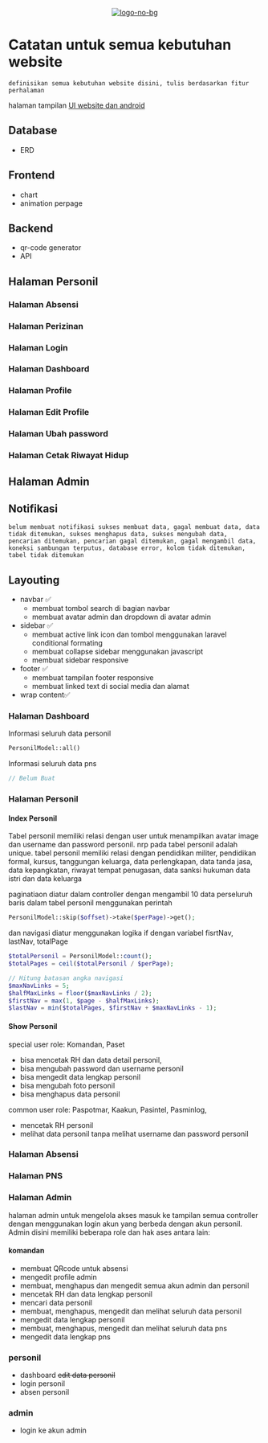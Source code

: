 <p align="center"><a href="https://imgbb.com/"><img src="https://i.ibb.co/MR438ww/logo-no-bg.png" alt="logo-no-bg" border="0"></a></p>

# Catatan untuk semua kebutuhan website

    definisikan semua kebutuhan website disini, tulis berdasarkan fitur perhalaman

halaman tampilan [UI website dan android](https://www.figma.com/file/kKbj42KxYo4Xh9eJWaSiwK/Absensi-LANAL-Banyuwangi?type=design&node-id=1%3A318&mode=design&t=48KxVjoChwJERDt9-1)

## Database
- ERD

## Frontend
- chart
- animation perpage

## Backend
- qr-code generator
- API


## Halaman Personil

### Halaman Absensi
### Halaman Perizinan
### Halaman Login
### Halaman Dashboard
### Halaman Profile
### Halaman Edit Profile
### Halaman Ubah password
### Halaman Cetak Riwayat Hidup

## Halaman Admin
## Notifikasi
    belum membuat notifikasi sukses membuat data, gagal membuat data, data tidak ditemukan, sukses menghapus data, sukses mengubah data, pencarian ditemukan, pencarian gagal ditemukan, gagal mengambil data, koneksi sambungan terputus, database error, kolom tidak ditemukan, tabel tidak ditemukan 
## Layouting
- navbar ✅
    - membuat tombol search di bagian navbar
    - membuat avatar admin dan dropdown di avatar admin
- sidebar ✅
    - membuat active link icon dan tombol menggunakan laravel conditional formating
    - membuat collapse sidebar menggunakan javascript 
    - membuat sidebar responsive
- footer ✅
    - membuat tampilan footer responsive
    - membuat linked text di social media dan alamat
- wrap content✅

### Halaman Dashboard
Informasi seluruh data personil

```php
PersonilModel::all()
```
Informasi seluruh data pns

```php
// Belum Buat
```


### Halaman Personil
#### Index Personil
Tabel personil memiliki relasi dengan user untuk menampilkan avatar image dan username dan password personil.
nrp pada tabel personil adalah unique.
tabel personil memiliki relasi dengan pendidikan militer, pendidikan formal, kursus, tanggungan keluarga, data perlengkapan, data tanda jasa, data kepangkatan, riwayat tempat penugasan, data sanksi hukuman data istri dan data keluarga

paginatiaon diatur dalam controller dengan mengambil 10 data perseluruh baris dalam tabel personil menggunakan perintah 
    
```php
PersonilModel::skip($offset)->take($perPage)->get();
```
     
dan navigasi diatur menggunakan logika if dengan variabel fisrtNav, lastNav, totalPage

```php
$totalPersonil = PersonilModel::count();
$totalPages = ceil($totalPersonil / $perPage);

// Hitung batasan angka navigasi
$maxNavLinks = 5;
$halfMaxLinks = floor($maxNavLinks / 2);
$firstNav = max(1, $page - $halfMaxLinks);
$lastNav = min($totalPages, $firstNav + $maxNavLinks - 1);
```

#### Show Personil
special user role: Komandan, Paset
- bisa mencetak RH dan data detail personil, 
- bisa mengubah password dan username personil
- bisa mengedit data lengkap personil
- bisa mengubah foto personil
- bisa menghapus data personil

common user role: Paspotmar, Kaakun, Pasintel, Pasminlog, 
- mencetak RH personil
- melihat data personil tanpa melihat username dan password personil
### Halaman Absensi

### Halaman PNS

### Halaman Admin
halaman admin untuk mengelola akses masuk ke tampilan semua controller dengan menggunakan login akun yang berbeda dengan akun personil. Admin disini memiliki beberapa role dan hak ases antara lain:

#### komandan
- membuat QRcode untuk absensi
- mengedit profile admin
- membuat, menghapus dan mengedit semua akun admin dan personil
- mencetak RH dan data lengkap personil
- mencari data personil
- membuat, menghapus, mengedit dan melihat seluruh data personil
- mengedit data lengkap personil
- membuat, menghapus, mengedit dan melihat seluruh data pns
- mengedit data lengkap pns


### personil
- dashboard 
~~edit data personil~~
- login personil
- absen personil

### admin
- login ke akun admin